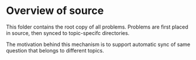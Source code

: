 # Overview of source

This folder contains the root copy of all problems. Problems are first placed in source, then
synced to topic-specifc directories.

The motivation behind this mechanism is to support automatic sync of same question that belongs
to different topics.
